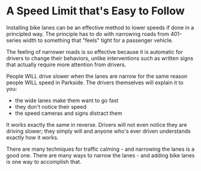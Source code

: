 # A Speed Limit that's Easy to Follow

Installing bike lanes can be an effective method to lower speeds if done in a principled way. The principle has to do with narrowing roads from 401-series width to something that "feels" tight for a passenger vehicle.

The feeling of narrower roads is so effective because it is automatic for drivers to change their behaviors, unlike interventions such as written signs that actually require more attention from drivers.

People WILL drive slower when the lanes are narrow for the same reason people WILL speed in Parkside. The drivers themselves will explain it to you:

- the wide lanes make them want to go fast
- they don't notice their speed
- the speed cameras and signs distract them

It works exactly the same in reverse. Drivers will not even notice they are driving slower; they simply will and anyone who's ever driven understands exactly how it works.

There are many techniques for traffic calming - and narrowing the lanes is a good one. There are many ways to narrow the lanes - and adding bike lanes is one way to accomplish that.
